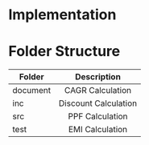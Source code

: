 # Implementation
# Folder Structure
| Folder   |      Description     |
|----------|:-------------:|
| document |  CAGR Calculation |
| inc |  Discount Calculation  |
| src |  PPF Calculation  |
| test |  EMI Calculation |